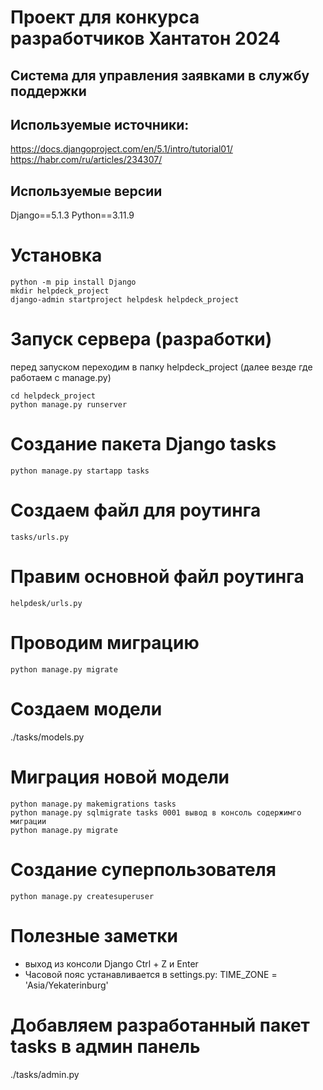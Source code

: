 # Проект для конкурса разработчиков Хантатон 2024
## Сиcтема для управления заявками в службу поддержки
## Используемые источники:
https://docs.djangoproject.com/en/5.1/intro/tutorial01/
https://habr.com/ru/articles/234307/

## Используемые версии
Django==5.1.3
Python==3.11.9

# Установка
```commandline
python -m pip install Django
mkdir helpdeck_project
django-admin startproject helpdesk helpdeck_project
```

# Запуск сервера (разработки)
перед запуском переходим в папку helpdeck_project (далее везде где работаем с manage.py)
```commandline
cd helpdeck_project 
python manage.py runserver
```

# Создание пакета Django tasks
```commandline
python manage.py startapp tasks
```

# Создаем файл для роутинга
```commandline
tasks/urls.py
```

# Правим основной файл роутинга
```commandline
helpdesk/urls.py
```

# Проводим миграцию
```commandline
python manage.py migrate
```

# Создаем модели
./tasks/models.py

# Миграция новой модели
```commandline
python manage.py makemigrations tasks
python manage.py sqlmigrate tasks 0001 вывод в консоль содержимго миграции
python manage.py migrate
```

# Создание суперпользователя
```commandline
python manage.py createsuperuser
```

# Полезные заметки
- выход из консоли Django Ctrl + Z и Enter
- Часовой пояс устанавливается в settings.py: TIME_ZONE = 'Asia/Yekaterinburg'

# Добавляем разработанный пакет tasks в админ панель
./tasks/admin.py


